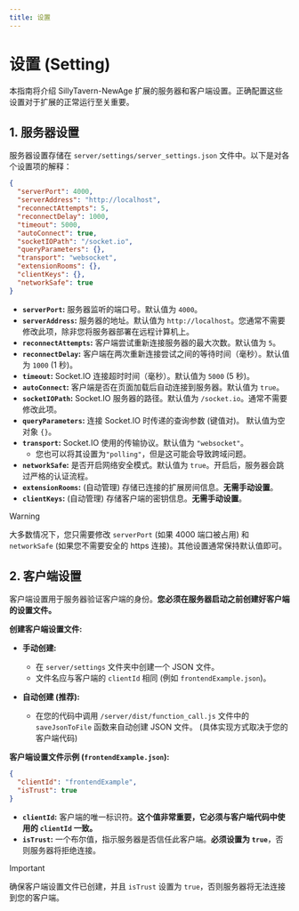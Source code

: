 ```yaml
---
title: 设置
---
```


# 设置 (Setting)

本指南将介绍 SillyTavern-NewAge 扩展的服务器和客户端设置。正确配置这些设置对于扩展的正常运行至关重要。

## 1. 服务器设置

服务器设置存储在 `server/settings/server_settings.json` 文件中。以下是对各个设置项的解释：

```json
{
  "serverPort": 4000,
  "serverAddress": "http://localhost",
  "reconnectAttempts": 5,
  "reconnectDelay": 1000,
  "timeout": 5000,
  "autoConnect": true,
  "socketIOPath": "/socket.io",
  "queryParameters": {},
  "transport": "websocket",
  "extensionRooms": {},
  "clientKeys": {},
  "networkSafe": true
}
```

* **`serverPort`:** 服务器监听的端口号。默认值为 `4000`。
* **`serverAddress`:** 服务器的地址。默认值为 `http://localhost`。您通常不需要修改此项，除非您将服务器部署在远程计算机上。
* **`reconnectAttempts`:**  客户端尝试重新连接服务器的最大次数。默认值为 `5`。
* **`reconnectDelay`:**  客户端在两次重新连接尝试之间的等待时间（毫秒）。默认值为 `1000` (1 秒)。
* **`timeout`:**  Socket.IO 连接超时时间（毫秒）。默认值为 `5000` (5 秒)。
* **`autoConnect`:**  客户端是否在页面加载后自动连接到服务器。默认值为 `true`。
* **`socketIOPath`:**  Socket.IO 服务器的路径。默认值为 `/socket.io`。通常不需要修改此项。
* **`queryParameters`:**  连接 Socket.IO 时传递的查询参数 (键值对)。 默认值为空对象 `{}`。
* **`transport`:**  Socket.IO 使用的传输协议。默认值为 `"websocket"`。
  * 您也可以将其设置为`"polling"`，但是这可能会导致跨域问题。
* **`networkSafe`:** 是否开启网络安全模式。默认值为 `true`。开启后，服务器会跳过严格的认证流程。
* **`extensionRooms`:**  (自动管理) 存储已连接的扩展房间信息。**无需手动设置**。
* **`clientKeys`:**  (自动管理) 存储客户端的密钥信息。**无需手动设置**。

> [!WARNING]
> 大多数情况下，您只需要修改 `serverPort` (如果 4000 端口被占用) 和 `networkSafe` (如果您不需要安全的 https 连接)。其他设置通常保持默认值即可。

## 2. 客户端设置

客户端设置用于服务器验证客户端的身份。**您必须在服务器启动之前创建好客户端的设置文件。**

**创建客户端设置文件:**

* **手动创建:**
  * 在 `server/settings` 文件夹中创建一个 JSON 文件。
  * 文件名应与客户端的 `clientId` 相同 (例如 `frontendExample.json`)。

* **自动创建 (推荐):**
  * 在您的代码中调用 `/server/dist/function_call.js` 文件中的 `saveJsonToFile` 函数来自动创建 JSON 文件。 (具体实现方式取决于您的客户端代码)

**客户端设置文件示例 (`frontendExample.json`):**

```json
{
  "clientId": "frontendExample",
  "isTrust": true
}
```

* **`clientId`:** 客户端的唯一标识符。**这个值非常重要，它必须与客户端代码中使用的 `clientId` 一致。**
* **`isTrust`:**  一个布尔值，指示服务器是否信任此客户端。**必须设置为 `true`**，否则服务器将拒绝连接。

> [!IMPORTANT]
> 确保客户端设置文件已创建，并且 `isTrust` 设置为 `true`，否则服务器将无法连接到您的客户端。